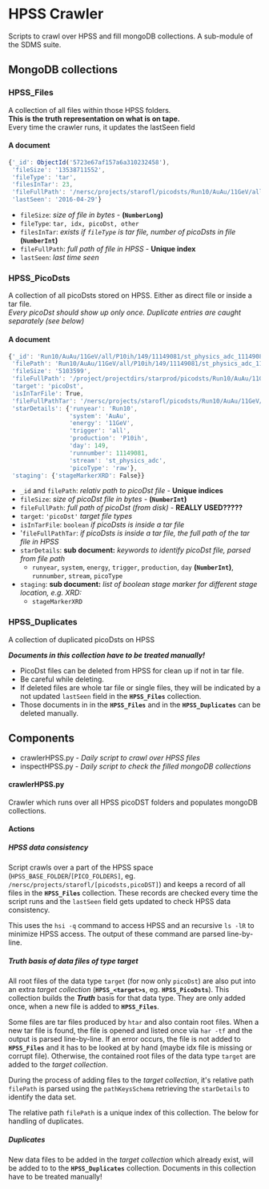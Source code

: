 # HPSS Crawler

Scripts to crawl over HPSS and fill mongoDB collections. A sub-module of the SDMS suite.

## MongoDB collections

### HPSS_Files
A collection of all files within those HPSS folders.  
**This is the truth representation on what is on tape.**  
Every time the crawler runs, it updates the lastSeen field

#### A document
```javascript
{'_id': ObjectId('5723e67af157a6a310232458'),
 'fileSize': '13538711552',
 'fileType': 'tar',
 'filesInTar': 23,
 'fileFullPath': '/nersc/projects/starofl/picodsts/Run10/AuAu/11GeV/all/P10ih/148.tar',
 'lastSeen': '2016-04-29'}
```

* `fileSize`: *size of file in bytes* - **(`NumberLong`)**
* `fileType`: `tar, idx, picoDst, other`
* `filesInTar`: *exists if `fileType` is tar file, number of picoDsts in file* **(`NumberInt`)**
* `fileFullPath`: *full path of file in HPSS* - **Unique index**
* `lastSeen`: *last time seen*

### HPSS_PicoDsts
A collection of all picoDsts stored on HPSS. Either as direct file or inside a tar file.  
*Every picoDst should show up only once. Duplicate entries are caught separately (see below)*

#### A document
```javascript
{'_id': 'Run10/AuAu/11GeV/all/P10ih/149/11149081/st_physics_adc_11149081_raw_2520001.picoDst.root',
 'filePath': 'Run10/AuAu/11GeV/all/P10ih/149/11149081/st_physics_adc_11149081_raw_2520001.picoDst.root',
 'fileSize': '5103599',
 'fileFullPath': '/project/projectdirs/starprod/picodsts/Run10/AuAu/11GeV/all/P10ih/149/11149081/st_physics_adc_11149081_raw_2520001.picoDst.root',
 'target': 'picoDst',
 'isInTarFile': True,
 'fileFullPathTar': '/nersc/projects/starofl/picodsts/Run10/AuAu/11GeV/all/P10ih/149.tar',
 'starDetails': {'runyear': 'Run10',
                 'system': 'AuAu',
                 'energy': '11GeV',
                 'trigger': 'all',
                 'production': 'P10ih',
                 'day': 149,
                 'runnumber': 11149081,
                 'stream': 'st_physics_adc',
                 'picoType': 'raw'},
 'staging': {'stageMarkerXRD': False}}
```

* `_id` and `filePath`: *relativ path to picoDst file* - **Unique indices**
* `fileSize`: *size of picoDst file in bytes* - **(`NumberInt`)**
* `fileFullPath`: *full path of picoDst (from disk)* - **REALLY USED?????**
*  `target`: `'picoDst'` *target file types*  
*  `isInTarFile`: `boolean` *if picoDsts is inside a tar file*
*  '`fileFullPathTar`: *if picoDsts is inside a tar file, the full path of the tar file in HPSS*
* `starDetails`: **sub document:** *keywords to identify picoDst file, parsed from file path*  
  * `runyear`, `system`, `energy`, `trigger`,  `production`, `day` **(`NumberInt`)**, `runnumber`, `stream`, `picoType`
* `staging`:  **sub document:** *list of boolean stage marker for different stage location, e.g. XRD:*
  * `stageMarkerXRD`

### HPSS_Duplicates
A collection of duplicated picoDsts on HPSS

***Documents in this collection have to be treated manually!***

* PicoDst files can be deleted from HPSS for clean up if not in tar file.
* Be careful while deleting.
* If deleted files are whole tar file or single files, they will be indicated
  by a not updated `lastSeen` field in the **`HPSS_Files`** collection.
* Those documents in in the **`HPSS_Files`** and in the **`HPSS_Duplicates`**
  can be deleted manually.

## Components
* crawlerHPSS.py      - *Daily script to crawl over HPSS files*
* inspectHPSS.py      - *Daily script to check the filled mongoDB collections*

#### crawlerHPSS.py
Crawler which runs over all HPSS picoDST folders and populates mongoDB
collections.

#### Actions

##### HPSS data consistency
Script crawls over a part of the HPSS space (`HPSS_BASE_FOLDER`/`[PICO_FOLDERS]`,
eg. `/nersc/projects/starofl/[picodsts,picoDST]`) and keeps a record of all files
in the **`HPSS_Files`** collection. These records are checked every time the
script runs and the `lastSeen` field gets updated to check HPSS data consistency.

This uses the `hsi -q` command to access HPSS and an recursive `ls -lR` to
minimize HPSS access. The output of these command are parsed line-by-line.  

##### *Truth* basis of data files of type target
All root files of the data type `target` (for now only `picoDst`) are also put
into an extra *target collection* (**`HPSS_<target>s`**, eg. **`HPSS_PicoDsts`**).
This collection builds the ***Truth*** basis for that data type. They are only
added once, when a new file is added to **`HPSS_Files`**.

Some files are tar files produced by `htar` and also contain root files. When a
new tar file is found, the file is opened and listed once via `har -tf` and the
output is parsed line-by-line. If an error occurs, the file is not added to
**`HPSS_Files`** and it has to be looked at by hand (maybe idx file is missing
or corrupt file). Otherwise, the contained root files of the data type `target`
are added to the *target collection*.

During the process of adding files to the *target collection*, it's relative path
`filePath` is parsed using the `pathKeysSchema` retrieving the `starDetails` to
identify the data set.

The relative path `filePath` is a unique index of this collection. The below for
handling of duplicates.

##### Duplicates
New data files to be added in the *target collection* which already exist, will
be added to to the **`HPSS_Duplicates`** collection. Documents in this collection
have to be treated manually!
